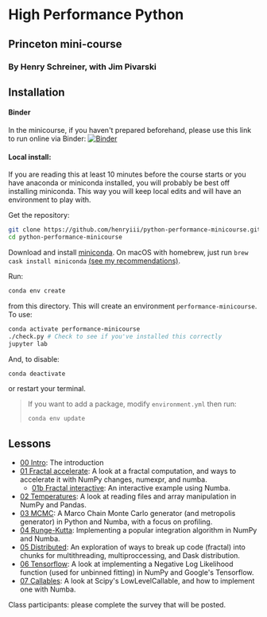 # High Performance Python
## Princeton mini-course
### By Henry Schreiner, with Jim Pivarski

## Installation

#### Binder

In the minicourse, if you haven't prepared beforehand, please use this link to run online via Binder: [![Binder](https://mybinder.org/badge.svg)](https://mybinder.org/v2/gh/henryiii/python-performance-minicourse/master?urlpath=lab)

#### Local install:

If you are reading this at least 10 minutes before the course starts or you have anaconda
or miniconda installed, you will probably be best off installing miniconda.
This way you will keep local edits and will have an environment to play with.

Get the repository:

```bash
git clone https://github.com/henryiii/python-performance-minicourse.git
cd python-performance-minicourse
```

Download and install
[miniconda](https://docs.conda.io/en/latest/miniconda.html). On macOS with
homebrew, just run `brew cask install miniconda` [(see my
recommendations)](https://iscinumpy.gitlab.io/post/setup-a-new-mac/).

Run:

```bash
conda env create
```

from this directory. This will create an environment `performance-minicourse`. To use:

```bash
conda activate performance-minicourse
./check.py # Check to see if you've installed this correctly
jupyter lab
```

And, to disable:

```bash
conda deactivate
```

or restart your terminal.


> If you want to add a package, modify `environment.yml` then run:
>
> ```bash
> conda env update
> ```


## Lessons

* [00 Intro](./00_intro.ipynb): The introduction
* [01 Fractal accelerate](./01_fractal_accelerate.ipynb): A look at a fractal computation, and ways to accelerate it with NumPy changes, numexpr, and numba.
    - [01b Fractal interactive](./01b_fractal_interactive.ipynb): An interactive example using Numba.
* [02 Temperatures](./02_temperatures.ipynb): A look at reading files and array manipulation in NumPy and Pandas.
* [03 MCMC](./03_mcmc.ipynb): A Marco Chain Monte Carlo generator (and metropolis generator) in Python and Numba, with a focus on profiling.
* [04 Runge-Kutta](./04_runge_kutta.ipynb): Implementing a popular integration algorithm in NumPy and Numba.
* [05 Distributed](./05_distributed.ipynb): An exploration of ways to break up code (fractal) into chunks for multithreading, multiproccessing, and Dask distribution.
* [06 Tensorflow](./06_tensorflow.ipynb): A look at implementing a Negative Log Likelihood function (used for unbinned fitting) in NumPy and Google's Tensorflow.
* [07 Callables](./07_callables.ipynb): A look at Scipy's LowLevelCallable, and how to implement one with Numba.


Class participants: please complete the survey that will be posted.

